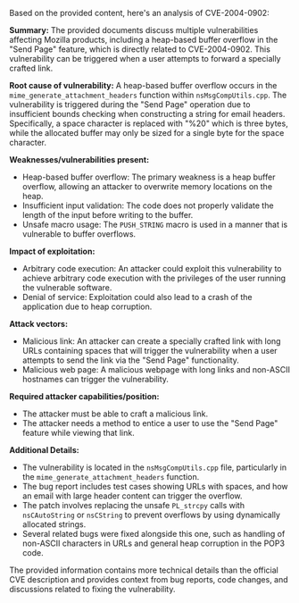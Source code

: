 Based on the provided content, here's an analysis of CVE-2004-0902:

**Summary:** The provided documents discuss multiple vulnerabilities affecting Mozilla products, including a heap-based buffer overflow in the "Send Page" feature, which is directly related to CVE-2004-0902. This vulnerability can be triggered when a user attempts to forward a specially crafted link.

**Root cause of vulnerability:** A heap-based buffer overflow occurs in the `mime_generate_attachment_headers` function within `nsMsgCompUtils.cpp`. The vulnerability is triggered during the "Send Page" operation due to insufficient bounds checking when constructing a string for email headers. Specifically, a space character is replaced with "%20" which is three bytes, while the allocated buffer may only be sized for a single byte for the space character.

**Weaknesses/vulnerabilities present:**
- Heap-based buffer overflow: The primary weakness is a heap buffer overflow, allowing an attacker to overwrite memory locations on the heap.
- Insufficient input validation:  The code does not properly validate the length of the input before writing to the buffer.
- Unsafe macro usage: The `PUSH_STRING` macro is used in a manner that is vulnerable to buffer overflows.

**Impact of exploitation:**
- Arbitrary code execution: An attacker could exploit this vulnerability to achieve arbitrary code execution with the privileges of the user running the vulnerable software.
- Denial of service: Exploitation could also lead to a crash of the application due to heap corruption.

**Attack vectors:**
- Malicious link: An attacker can create a specially crafted link with long URLs containing spaces that will trigger the vulnerability when a user attempts to send the link via the "Send Page" functionality.
- Malicious web page: A malicious webpage with long links and non-ASCII hostnames can trigger the vulnerability.

**Required attacker capabilities/position:**
- The attacker must be able to craft a malicious link.
- The attacker needs a method to entice a user to use the "Send Page" feature while viewing that link.

**Additional Details:**
- The vulnerability is located in the `nsMsgCompUtils.cpp` file, particularly in the `mime_generate_attachment_headers` function.
- The bug report includes test cases showing URLs with spaces, and how an email with large header content can trigger the overflow.
- The patch involves replacing the unsafe `PL_strcpy` calls with `nsCAutoString` or `nsCString` to prevent overflows by using dynamically allocated strings.
- Several related bugs were fixed alongside this one, such as handling of non-ASCII characters in URLs and general heap corruption in the POP3 code.

The provided information contains more technical details than the official CVE description and provides context from bug reports, code changes, and discussions related to fixing the vulnerability.